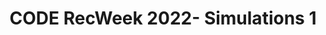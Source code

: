 ---
title: CODE RecWeek 2022- Simulations 1
redirect_to: https://ateneo-edu.zoom.us/meeting/register/tZItd-usqT8oEtC7-d-Nbn9HD01uO2rBpHbC
redirect_from: 
  - /RWCODESIMSignup1
  - /rwcodesimsignup1
---